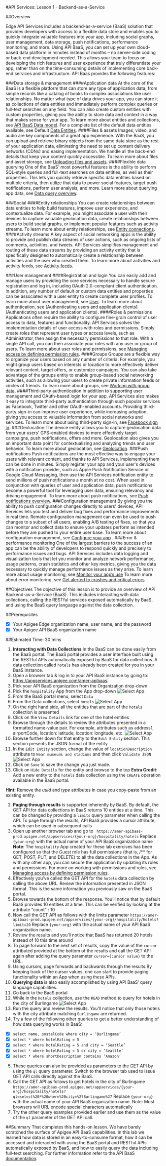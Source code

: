 #API Services: Lesson 1 - Backend-as-a-Service


##Overview

Edge API Services includes a backend-as-a-service (BaaS) solution that provides developers with access to a flexible data store and enables you to quickly integrate valuable features into your app, including social graphs, user management, data storage, push notifications, performance monitoring, and more.
Using API BaaS, you can set up your own cloud-based data platform in minutes instead of months – no server-side coding or back-end development needed. This allows your team to focus on developing the rich features and user experience that truly differentiate your app, rather than on the time-consuming details of implementing core back-end services and infrastructure.
API Baas provides the following features:

###Data storage & management
####Application data 
At the core of the BaaS is a flexible platform that can store any type of application data, from simple records like a catalog of books to complex associations like user relationships. No matter what type of data drives your app, you can store it as collections of data entities and immediately perform complex queries or full-text searches on any field. You can also create custom entities with custom properties, giving you the ability to store data and context in a way that makes sense for your app.
To learn more about entities and collections, see [API BaaS Data model](http://apigee.com/docs/app-services/content/app-services-data-model-1).
For a complete list of the default data entities available, see Default [Data Entities](http://apigee.com/docs/app-services/content/default-data-entities).
####Files & assets
Images, video, and audio are key components of a great app experience. With the BaaS, you can upload and retrieve binary objects from the same data store as the rest of your application data, eliminating the need to set up content delivery networks (CDNs) and easing implementation. We handle all the back-end details that keep your content quickly accessible.
To learn more about files and asset storage, see [Uploading files and assets](http://apigee.com/docs/app-services/content/uploading-files-and-assets).
####Flexible data querying
One of the BaaS' most powerful features is the ability to perform SQL-style queries and full-text searches on data entities, as well as their properties. This lets you quickly retrieve specific data entities based on multiple criteria, then utilize that data to power social features, target push notifications, perform user analysis, and more.
Learn more about querying app data, see [Data query overview](http://apigee.com/docs/app-services/content/app-services-data-query-overview).

###Social
####Entity relationships
You can create relationships between data entities to help build features, improve user experience, and contextualize data. For example, you might associate a user with their devices to capture valuable geolocation data, create relationships between users to build social graphs, or implement popular features such as activity streams.
To learn more about entity relationships, see [Entity connections](http://apigee.com/docs/app-services/content/entity-relationships).
####Activity streams
A key aspect of social networking apps is the ability to provide and publish data streams of user actions, such as ongoing lists of comments, activities, and tweets. API Services simplifies management and routing of these data streams by providing an activity entity that is specifically designed to automatically create a relationship between activities and the user who created them.
To learn more about activities and activity feeds, see [Activity feeds](http://apigee.com/docs/app-services/content/activity).

###User management
####Registration and login
You can easily add and manage users by providing the core services necessary to handle secure registration and log in, including OAuth 2.0-compliant client authentication. In addition, any number of default or custom data entities and properties can be associated with a user entity to create complete user profiles.
To learn more about user management, see [User](http://apigee.com/docs/app-services/content/user).
To learn more about authentication, see [Authenticating users and application clients](Authenticating users and application clients).
####Roles & permissions
Applications often require the ability to configure fine-grain control of user access to data, features and functionality. API Services solves the implementation details of user access with roles and permissions. Simply create roles that represent user types or access levels, such as Administrator, then assign the necessary permissions to that role. With a single API call, you can then associate your roles with any user or group of users.
To learn more about user roles and permissions, see [Managing access by defining permission rules](http://apigee.com/docs/app-services/content/managing-access-defining-permission-rules).
####Groups
Groups are a flexible way to organize your users based on any number of criteria. For example, you might group users based on interests or location to more effectively deliver relevant content, target offers, or customize campaigns. You can also take advantage of the groups entity to enable group-based social networking activities, such as allowing your users to create private information feeds or circles of friends.
To learn more about groups, see [Working with group data](http://apigee.com/docs/app-services/content/group).
####Third-party authentication
In addition to supporting user management and OAuth-based login for your app, API Services also makes it easy to integrate third-party authentication through such popular services as Facebook, Twitter and other OAuth-enabled accounts. Providing third-party sign-in can improve user experience, while increasing adoption, giving you access to valuable information from social networks and services.
To learn more about using third-party sign-in, see [Facebook sign in](http://apigee.com/docs/app-services/content/facebook-sign).
###Geolocation
The device entity allows you to capture geolocation data from your users' GPS-enabled devices to more effectively target campaigns, push notifications, offers and more. Geolocation also gives you an important data point for contextualizing and analyzing trends and user behavior.
To learn more about geolocation, see [Geolocation](http://apigee.com/docs/app-services/content/geolocation).
###Push notifications
Push notifications are the most effective way to engage your users with relevant content, and thanks to API Services, implementing them can be done in minutes. Simply register your app and your user's devices with a notification provider, such as Apple Push Notification Service or Google Cloud Messaging, then use the API Services notification entity to send millions of push notifications a month at no cost. When used in conjunction with queries of user and application data, push notifications become a powerful tool for leveraging user data, ensuring relevancy and driving engagement.
To learn more about push notifications, see [Push notifications overview](http://apigee.com/docs/app-services/content/push-notifications-overview).
###Configuration management
By giving you the ability to push configuration changes directly to users' devices, API Services lets you test and deliver bug fixes and performance improvements in real time. Remote configuration management can even be used to push changes to a subset of all users, enabling A/B testing of fixes, so that you can monitor and collect data to ensure your updates perform as intended before they are pushed to your entire user base.
To learn more about configuration management, see [Configure your app](http://apigee.com/docs/app-services/content/configure-your-app) .
###Error & performance monitoring
One of the largest barriers to the success of an app can be the ability of developers to respond quickly and precisely to performance issues and bugs. API Services includes data logging and visualization tools that let you monitor and analyze network performance, usage patterns, crash statistics and other key metrics, giving you the data necessary to quickly manage performance issues as they arise.
To learn more about usage monitoring, see [Monitor your app’s use](http://apigee.com/docs/app-services/content/monitor-your-app%E2%80%99s-use)
To learn more about error monitoring, see [Get alerted to crashes and critical errors](http://apigee.com/docs/app-services/content/get-alerted-crashes-and-critical-errors)

##Objectives
The objective of this lesson is to provide an overview of API Backend-as-a-Service (BaaS). This includes interacting with data collections, calling the RESTful services exposed automatically by BaaS, and using the BaaS query language against the data collection.

##Prerequisites
- [x] Your Apigee Edge organization name, user name, and the password 
- [x] Your Apigee API BaaS organization name

##Estimated Time: 30 mins
1. **Interacting with Data Collections** in the BaaS can be done easily from the BaaS portal. The BaaS portal provides a user interface built using the RESTful APIs automatically exposed by BaaS for data collections. A data collection called `hotels` has already been created for you in your BaaS instance.
 1. Open a browser tab & log in to your API BaaS instance by going to: https://appservices.apigee.com/amer-apibaas. 
 2. Pick your API BaaS organization from the Organization drop-down
 3. Pick the `hospitality` App from the App drop-down
 ![Select App](./images/1_select_app.png)
 4. From the BaaS portal menu, select `Data`
 5. From the Data collections, select `hotels`
 ![Select App](./images/2_data_model.png)
 6. On the right hand side, all the entities that are part of the `hotels` collection is presented
 7. Click on the `View Details` link for one of the hotel entities
 8. Browse through the details to review the attributes presented in a formatted name-value pair. For example, attributes such as address1, airportCode, location: latitude, location: longitude, etc.
 ![Select App](./images/3_entity.png)
 9. Browse further down for that entity to the `Edit Entity` section. This section presents the JSON format of the entity
 10. In the `Edit Entity` section, change the value of `locationDescription` attribute to `Near museums and stadiums` and then click `Validate JSON`
 ![Select App](./images/4_entity_selection.png)
 11. Click on `Save` to save the change you just made. 
 12. Click on `Hide Details` for the entity and browse to the top
**Extra Credit:** Add a new entity to the `hotels` data collection using the `CREATE` operation available in the BaaS portal.

**Hint:** Remove the *uuid* and *type* attributes in case you copy-paste from an existing entity.

2. **Paging through results** is supported inherently by BaaS. By default, the GET API for data collections in BaaS returns 10 entities at a time. This can be changed by providing a `limits` query parameter when calling the API. To page through the results, API BaaS provides a cursor attribute, which can be used in subsequent calls
 1. Open up another browser tab and go to ```
https://amer-apibaas-prod.apigee.net/appservices/{your-org}/hospitality/hotels```
Replace `{your-org}` with the actual name of your API BaaS organization name
**Note:** The `hospitality` App created for these lab exercises has been configured so that the Guest role has full permissions (that is, /** for GET, POST, PUT, and DELETE) to all the data collections in the App. As with any other app, you can secure the application by updating its roles and permissions. For more on working with permissions and roles, see [Managing access by defining permission rules](http://apigee.com/docs/app-services/content/managing-access-defining-permission-rules).
 2. Effectively you’ve called the GET API for the `hotels` data collection by calling the above URL. Review the information presented in JSON format. This is the same information you previously saw on the BaaS portal. 
 3. Browse towards the bottom of the response. You’ll notice that by default BaaS provides 10 entities at a time. This can be verified by looking at the attribute "count" : 10
 4. Now call the GET API as follows with the limits parameter ``` https://amer-apibaas-prod.apigee.net/appservices/{your-org}/hospitality/hotels?limit=20 ```
Replace `{your-org}` with the actual name of your API BaaS organization name.
 5. Review the results and you’ll notice that BaaS has returned 20 hotels instead of 10 this time around
 6. To page forward to the next set of results, copy the value of the `cursor` attributed provided at the bottom of the results and call the GET API again after adding the query parameter `cursor={cursor value}` to the URL. 
 7. Using cursors, page forwards and backwards through the results.By keeping track of the cursor values, one can start to provide paging functionality within an App when using these APIs.
3.	**Querying data** is also easily accomplished by using API BaaS’ query language capabilities.
 1.	Go back to the BaaS portal
 2.	While in the `hotels` collection, use the `READ` method to query for hotels in the city of Burlingame
 ![Select App](./images/5_query_editor.png)
 3.	Run the query and review the results. You’ll notice that only those hotels with the city attribute matching `Burlingame` are returned.
 4.	Try a few of the following other queries to get a better understanding of how data querying works in BaaS:
   - [x] `select name, postalCode where city = ‘Burlingame’`
   - [x] `select * where hotelRating = 5`
   - [x] `select * where hotelRating = 5 and city = ‘Seattle’`
   - [x] `select * where hotelRating = 5 or city = ‘Seattle’`
   - [x] `select * where shortDescription contains ‘Amazon’`
 5. These queries can also be provided as parameters to the GET API by using the `ql` query parameter. Switch to the browser tab used to issue GET API calls directly against the BaaS.
 6. Call the GET API as follows to get hotels in the city of Burlingame
`https://amer-apibaas-prod.apigee.net/appservices/{your-org}/hospitality/hotels?ql=select%20*%20where%20city=%27Burlingame%27`
Replace `{your-org}` with the actual name of your API BaaS organization name.
Note: Most browsers will URL encode special characters automatically
 7. Try the other query examples provided earlier and use them as the value of the `ql` parameter of the GET API call.

##Summary
That completes this hands-on lesson. We have barely scratched the surface of Apigee API BaaS capabilities. In this lab we learned how data is stored in an easy-to-consume format, how it can be accessed and interacted with using the BaaS portal and RESTful APIs automatically exposed by BaaS, and how to easily query the data including full-text searching. For further information refer to the API BaaS [documentation](http://apigee.com/docs/developer-services/content/add-and-edit-content).
